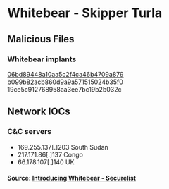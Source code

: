 # Whitebear - Skipper Turla

## Malicious Files

### Whitebear implants
[06bd89448a10aa5c2f4ca46b4709a879](https://www.virustotal.com/en/file/09da9e80e4554be5c2734ced0e70a6a08eb9ddacb8c1d9155c44ad8f0cbad8d2/analysis/)  
[b099b82acb860d9a9a571515024b35f0](https://www.virustotal.com/en/file/473aa2c3ace12abe8a54a088a08e00b7bd71bd66cda16673c308b903c796bec0/analysis/)  
19ce5c912768958aa3ee7bc19b2b032c  

## Network IOCs
### C&C servers
* 169.255.137[.]203  South Sudan   
* 217.171.86[.]137   Congo                 
* 66.178.107[.]140   UK 

#### Source: [Introducing Whitebear - Securelist](https://securelist.com/introducing-whitebear/81638/)
